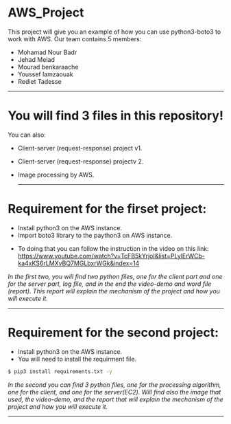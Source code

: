 # AWS_Project


This project will give you an example of how you can use python3-boto3 to work with AWS.
Our team contains 5 members:


  -  Mohamad Nour Badr
-  Jehad Melad
-  Mourad benkaraache
-  Youssef lamzaouak
-  Rediet Tadesse

***
# You will find 3 files in this repository!




You can also:
  - Client-server (request-response) project v1.
- Client-server (request-response) projectv 2.
- Image processing by AWS.

  ***
# Requirement for the firset project:

- Install python3 on the AWS instance.
- Import boto3 library to the paython3 on AWS instance.
* To doing that you can follow the instruction in the video on this link:
https://www.youtube.com/watch?v=TcFB5kYrjoI&list=PLylErWCb-ka4xKS6rLMXvBQ7MGLbxrWGk&index=14

*In the first two, you will find two python files, one for the client part and one for the server part, log file, and in the end the video-demo and word file (report). This report will explain the mechanism of the project and how you will execute it.*




***
# Requirement for the second project:

- Install python3 on the AWS instance.
- You will need to install the requirment file.
 
```sh
$ pip3 install requirements.txt -y
```
*In the second you can find 3 python files, one for the processing algorithm, one for the client, and one for the server(EC2). Will find also the image that used, the video-demo, and the report that will explain the mechanism of the project and how you will execute it.* 

* * *


